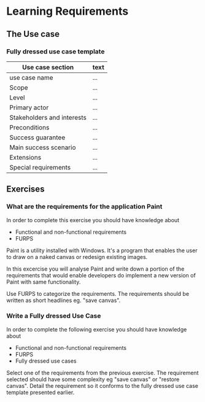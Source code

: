 # Learning Requirements

## The Use case

### Fully dressed use case template
| Use case section           | text|
| -------------------------- | --- |
| use case name              | ... |
| Scope                      | ... |
| Level                      | ... |
| Primary actor              | ... |
| Stakeholders and interests | ... |
| Preconditions              | ... |
| Success guarantee          | ... |
| Main success scenario      | ... |
| Extensions                 | ... |
| Special requirements       | ... |

## Exercises

### What are the requirements for the application Paint
In order to complete this exercise you should have knowledge about 
- Functional and non-functional requirements
- FURPS

Paint is a utility installed with Windows. It's a program that enables the user to draw on a naked canvas or redesign existing images.

In this excercise you will analyse Paint and write down a portion of the requirements that would enable developers do implement a new version of Paint with same functionality.

Use FURPS to categorize the requirements. The requirements should be written as short headlines eg. "save canvas".

### Write a Fully dressed Use Case
In order to complete the following exercise you should have knowledge about
- Functional and non-functional requirements
- FURPS
- Fully dressed use cases 

Select one of the requirements from the previous exercise. The requirement selected should have some complexity eg "save canvas" or "restore canvas". Detail the requirement so it conforms to the fully dressed use case template presented earlier.

### 